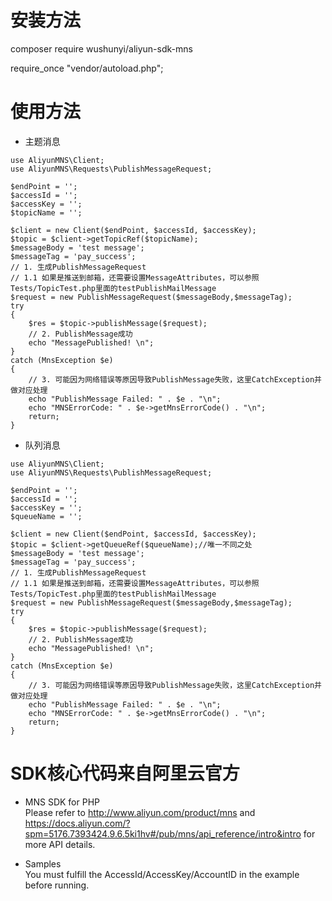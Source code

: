 # 安装方法

composer require wushunyi/aliyun-sdk-mns

require_once "vendor/autoload.php";

# 使用方法

- 主题消息

```
use AliyunMNS\Client;
use AliyunMNS\Requests\PublishMessageRequest;

$endPoint = '';
$accessId = '';
$accessKey = '';
$topicName = '';

$client = new Client($endPoint, $accessId, $accessKey);
$topic = $client->getTopicRef($topicName);
$messageBody = 'test message';
$messageTag = 'pay_success';
// 1. 生成PublishMessageRequest
// 1.1 如果是推送到邮箱，还需要设置MessageAttributes，可以参照Tests/TopicTest.php里面的testPublishMailMessage
$request = new PublishMessageRequest($messageBody,$messageTag);
try
{
    $res = $topic->publishMessage($request);
    // 2. PublishMessage成功
    echo "MessagePublished! \n";
}
catch (MnsException $e)
{
    // 3. 可能因为网络错误等原因导致PublishMessage失败，这里CatchException并做对应处理
    echo "PublishMessage Failed: " . $e . "\n";
    echo "MNSErrorCode: " . $e->getMnsErrorCode() . "\n";
    return;
}
```

- 队列消息

```
use AliyunMNS\Client;
use AliyunMNS\Requests\PublishMessageRequest;

$endPoint = '';
$accessId = '';
$accessKey = '';
$queueName = '';

$client = new Client($endPoint, $accessId, $accessKey);
$topic = $client->getQueueRef($queueName);//唯一不同之处
$messageBody = 'test message';
$messageTag = 'pay_success';
// 1. 生成PublishMessageRequest
// 1.1 如果是推送到邮箱，还需要设置MessageAttributes，可以参照Tests/TopicTest.php里面的testPublishMailMessage
$request = new PublishMessageRequest($messageBody,$messageTag);
try
{
    $res = $topic->publishMessage($request);
    // 2. PublishMessage成功
    echo "MessagePublished! \n";
}
catch (MnsException $e)
{
    // 3. 可能因为网络错误等原因导致PublishMessage失败，这里CatchException并做对应处理
    echo "PublishMessage Failed: " . $e . "\n";
    echo "MNSErrorCode: " . $e->getMnsErrorCode() . "\n";
    return;
}
```

# SDK核心代码来自阿里云官方

- MNS SDK for PHP    
Please refer to http://www.aliyun.com/product/mns and  https://docs.aliyun.com/?spm=5176.7393424.9.6.5ki1hv#/pub/mns/api_reference/intro&intro for more API details.    

- Samples    
You must fulfill the AccessId/AccessKey/AccountID in the example before running.   
